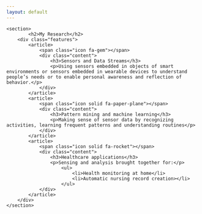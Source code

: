 ```yaml
---
layout: default
---
```


<!-- Section -->
	<section>
			<h2>My Research</h2>
		<div class="features">
			<article>
				<span class="icon fa-gem"></span>
				<div class="content">
					<h3>Sensors and Data Streams</h3>
					<p>Using sensors embedded in objects of smart environments or sensors embedded in wearable devices to understand people’s needs or to enable personal awareness and reflection of behavior.</p>
				</div>
			</article>
			<article>
				<span class="icon solid fa-paper-plane"></span>
				<div class="content">
					<h3>Pattern mining and machine learning</h3>
					<p>Making sense of sensor data by recognizing activities, learning frequent patterns and understanding routines</p>
				</div>
			</article>
			<article>
				<span class="icon solid fa-rocket"></span>
				<div class="content">
					<h3>Healthcare applications</h3>
					<p>Sensing and analysis brought together for:</p>
						<ul>
							<li>Health monitoring at home</li>
							<li>Automatic nursing record creation></li>
						</ul>
				</div>
			</article>
		</div>
	</section>
